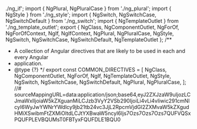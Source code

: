 ./ng_if';
import { NgPlural, NgPluralCase } from './ng_plural';
import { NgStyle } from './ng_style';
import { NgSwitch, NgSwitchCase, NgSwitchDefault } from './ng_switch';
import { NgTemplateOutlet } from './ng_template_outlet';
export { NgClass, NgComponentOutlet, NgForOf, NgForOfContext, NgIf, NgIfContext, NgPlural, NgPluralCase, NgStyle, NgSwitch, NgSwitchCase, NgSwitchDefault, NgTemplateOutlet };
/**
 * A collection of Angular directives that are likely to be used in each and every Angular
 * application.
 * @type {?}
 */
export const COMMON_DIRECTIVES = [
    NgClass,
    NgComponentOutlet,
    NgForOf,
    NgIf,
    NgTemplateOutlet,
    NgStyle,
    NgSwitch,
    NgSwitchCase,
    NgSwitchDefault,
    NgPlural,
    NgPluralCase,
];
//# sourceMappingURL=data:application/json;base64,eyJ2ZXJzaW9uIjozLCJmaWxlIjoiaW5kZXguanMiLCJzb3VyY2VSb290IjoiLi4vLi4vIiwic291cmNlcyI6WyJwYWNrYWdlcy9jb21tb24vc3JjL2RpcmVjdGl2ZXMvaW5kZXgudHMiXSwibmFtZXMiOltdLCJtYXBwaW5ncyI6Ijs7Ozs7Ozs7Ozs7QUFVQSxPQUFPLEVBQUMsT0FBTyxFQUFDLE1BQU0
